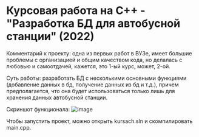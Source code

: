 # Курсовая работа на C++ - "Разработка БД для автобусной станции" (2022)

Комментарий к проекту: одна из первых работ в ВУЗе, имеет большие проблемы с организацией и общим качеством кода, но делалась с любовью и самоотдачей, кажется, это 1-ый курс, может, 2-ой.

Суть работы: разработать БД с несколькими основными функциями (добавление данных в бд, получение данных из бд и т.д.), причем предполагается, что она будет использоваться только лишь для хранения данных автобусной станции.

Скриншот функционала:
![image](https://github.com/vitbogit/course_work_console_app_cpp/assets/61887732/1b0a8745-f50f-4fdf-9215-9c42476f7d15)

Чтобы запустить проект, можно открыть kursach.sln и скомпилировать main.cpp.
